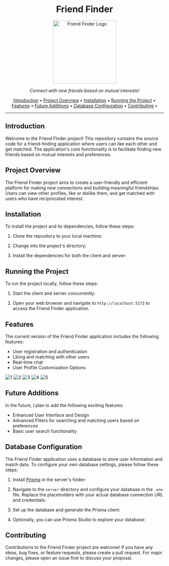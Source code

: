 <h1 align="center">
  Friend Finder
</h1>

<p align="center">
  <img width=200px src="https://github.com/chouenji/FriendFinder/assets/28991125/36587e68-b5db-41b2-9460-3533dbfb11fa" alt="Friend Finder Logo">
</p>

<p align="center">
  <em>Connect with new friends based on mutual interests!</em>
</p>

<p align="center">
  <a href="#introduction">Introduction</a> •
  <a href="#project-overview">Project Overview</a> •
  <a href="#installation">Installation</a> •
  <a href="#running-the-project">Running the Project</a> •
  <a href="#features">Features</a> •
  <a href="#future-additions">Future Additions</a> •
  <a href="#database-configuration">Database Configuration</a> •
  <a href="#contributing">Contributing</a> •
</p>

---

## Introduction

Welcome to the Friend Finder project! This repository contains the source code for a friend-finding application where users can like each other and get matched. The application's core functionality is to facilitate finding new friends based on mutual interests and preferences.

## Project Overview

The Friend Finder project aims to create a user-friendly and efficient platform for making new connections and building meaningful friendships. Users can view other profiles, like or dislike them, and get matched with users who have reciprocated interest.

## Installation

To install the project and its dependencies, follow these steps:

1. Clone the repository to your local machine:

2. Change into the project's directory:

3. Install the dependencies for both the client and server:

## Running the Project

To run the project locally, follow these steps:

1. Start the client and server concurrently:

2. Open your web browser and navigate to `http://localhost:5173` to access the Friend Finder application.

## Features

The current version of the Friend Finder application includes the following features:

- User registration and authentication
- Liking and matching with other users
- Real-time chat
- User Profile Customization Options

![1](https://github.com/chouenji/FriendFinder/assets/28991125/7f83d3ba-3b96-4d16-b270-904799472c7b)
![2](https://github.com/chouenji/FriendFinder/assets/28991125/054c1d69-53f8-4b06-9cf4-12eeae2a377b)
![3](https://github.com/chouenji/FriendFinder/assets/28991125/82fe1237-711a-4fa7-befb-269d5e9c4a77)
![4](https://github.com/chouenji/FriendFinder/assets/28991125/46e8249c-c1fb-4c85-994b-ba8855150de5)
![5](https://github.com/chouenji/FriendFinder/assets/28991125/90eb13ef-a183-4e51-bb10-a79c8455dc8c)


  
  
## Future Additions

In the future, I plan to add the following exciting features:

- Enhanced User Interface and Design
- Advanced Filters for searching and matching users based on preferences
- Basic user search functionality

## Database Configuration

The Friend Finder application uses a database to store user information and match data. To configure your own database settings, please follow these steps:

1. Install [Prisma](https://www.prisma.io/) in the server's folder:

2. Navigate to the `server` directory and configure your database in the `.env` file. Replace the placeholders with your actual database connection URL and credentials:

3. Set up the database and generate the Prisma client:

4. Optionally, you can use Prisma Studio to explore your database:

## Contributing

Contributions to the Friend Finder project are welcome! If you have any ideas, bug fixes, or feature requests, please create a pull request. For major changes, please open an issue first to discuss your proposal.
